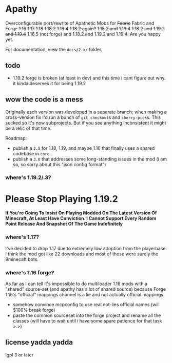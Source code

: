 # Apathy

Overconfigurable port/rewrite of Apathetic Mobs for ~~Fabric~~ Fabric and Forge ~~1.16~~ ~~1.17~~ ~~1.18~~ ~~1.18.2~~ ~~1.19.4~~ ~~1.18.2 again?~~ ~~1.18.2 and 1.19.4~~ ~~1.18.2 and 1.19.2 and 1.19.4~~ 1.16.5 (not forge) and 1.18.2 and 1.19.2 and 1.19.4. Are you happy yet.

For documentation, view the `docs/2.x/` folder.

## todo

* 1.19.2 forge is broken (at least in dev) and this time i cant figure out why. it kinda deserves it for being 1.19.2

## wow the code is a mess

Originally each version was developed in a separate branch; when making a cross-version fix I'd run a bunch of `git checkout`s and `cherry-pick`s. This sucked so it's now subprojects. But if you see anything inconsistent it might be a relic of that time.

Roadmap:

* publish a `2.5` for 1.18, 1.19, and maybe 1.16 that finally uses a shared codebase in `core`.
* publish a `3.0` that addresses some long-standing issues in the mod (i am so, so sorry about this "json config format")

### where's 1.19.2/.3?

# **Please Stop Playing 1.19.2**

**If You're Going To Insist On Playing Modded On The Latest Version Of Minecraft, At Least Have Conviction. I Cannot Support Every Random Point Release And Snapshot Of The Game Indefinitely**

### where's 1.17?

I've decided to drop 1.17 due to extremely low adoption from the playerbase. I think the mod got like 22 downloads and most of those were surely the 9minecaft bots.

### where's 1.16 forge?

As far as I can tell it's impossible to do multiloader 1.16 mods with a "shared" source-set (and apathy has a lot of shared source) because Forge 1.16's "official" mappings channel is a lie and not actually official mappings.

* somehow convince mcpconfig to use real not-lies official names (will $100% break forge)
* paste the common sourceset into the forge project and rename all the classes (will have to wait until i have some spare patience for that task >.>)

## license yadda yadda

lgpl 3 or later